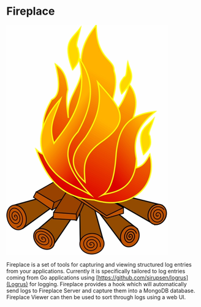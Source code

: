 # Fireplace

![Fire Pit](assets/fire-pit.jpg)

Fireplace is a set of tools for capturing and viewing structured log entries
from your applications. Currently it is specifically tailored to log entries
coming from Go applications using [https://github.com/sirupsen/logrus](Logrus)
for logging. Fireplace provides a hook which will automatically send logs
to Fireplace Server and capture them into a MongoDB database. Fireplace
Viewer can then be used to sort through logs using a web UI.

